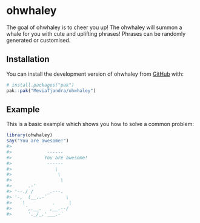 
<!-- README.md is generated from README.Rmd. Please edit that file -->

# ohwhaley

<!-- badges: start -->

<!-- badges: end -->

The goal of ohwhaley is to cheer you up! The ohwhaley will summon a
whale for you with cute and uplifting phrases! Phrases can be randomly
generated or customised.

## Installation

You can install the development version of ohwhaley from
[GitHub](https://github.com/) with:

``` r
# install.packages("pak")
pak::pak("MeviaTjandra/ohwhaley")
```

## Example

This is a basic example which shows you how to solve a common problem:

``` r
library(ohwhaley)
say("You are awesome!")
#> 
#>             ------ 
#>            You are awesome! 
#>             ------ 
#>                \   
#>                 \  
#>                  \
#>      .-'
#> '--./ /     _.---.
#> '-,  (__..-`       \
#>    \          .     |
#>     `,.__.   ,__.--/
#>      '._/_.'___.-`
```
